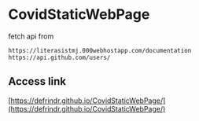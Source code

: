 # CovidStaticWebPage
fetch api from 
```
https://literasistmj.000webhostapp.com/documentation
https://api.github.com/users/
```

## Access link
[https://defrindr.github.io/CovidStaticWebPage/](https://defrindr.github.io/CovidStaticWebPage/)

